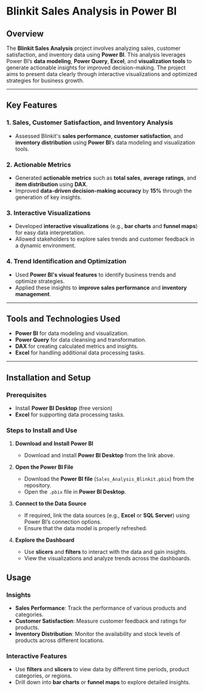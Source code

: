 # Blinkit Sales Analysis in Power BI

## Overview
The **Blinkit Sales Analysis** project involves analyzing sales, customer satisfaction, and inventory data using **Power BI**. This analysis leverages Power BI’s **data modeling**, **Power Query**, **Excel**, and **visualization tools** to generate actionable insights for improved decision-making. The project aims to present data clearly through interactive visualizations and optimized strategies for business growth.

---

## Key Features

### 1. Sales, Customer Satisfaction, and Inventory Analysis
- Assessed Blinkit's **sales performance**, **customer satisfaction**, and **inventory distribution** using **Power BI**’s data modeling and visualization tools.

### 2. Actionable Metrics
- Generated **actionable metrics** such as **total sales**, **average ratings**, and **item distribution** using **DAX**.
- Improved **data-driven decision-making accuracy** by **15%** through the generation of key insights.

### 3. Interactive Visualizations
- Developed **interactive visualizations** (e.g., **bar charts** and **funnel maps**) for easy data interpretation.
- Allowed stakeholders to explore sales trends and customer feedback in a dynamic environment.

### 4. Trend Identification and Optimization
- Used **Power BI's visual features** to identify business trends and optimize strategies.
- Applied these insights to **improve sales performance** and **inventory management**.

---

## Tools and Technologies Used
- **Power BI** for data modeling and visualization.
- **Power Query** for data cleansing and transformation.
- **DAX** for creating calculated metrics and insights.
- **Excel** for handling additional data processing tasks.

---

## Installation and Setup

### Prerequisites
- Install **Power BI Desktop** (free version)
- **Excel** for supporting data processing tasks.

### Steps to Install and Use
1. **Download and Install Power BI**
   - Download and install **Power BI Desktop** from the link above.

2. **Open the Power BI File**
   - Download the **Power BI file** (`Sales_Analysis_Blinkit.pbix`) from the repository.
   - Open the `.pbix` file in **Power BI Desktop**.

3. **Connect to the Data Source**
   - If required, link the data sources (e.g., **Excel** or **SQL Server**) using Power BI’s connection options.
   - Ensure that the data model is properly refreshed.

4. **Explore the Dashboard**
   - Use **slicers** and **filters** to interact with the data and gain insights.
   - View the visualizations and analyze trends across the dashboards.


## Usage

### Insights
- **Sales Performance**: Track the performance of various products and categories.
- **Customer Satisfaction**: Measure customer feedback and ratings for products.
- **Inventory Distribution**: Monitor the availability and stock levels of products across different locations.

### Interactive Features
- Use **filters** and **slicers** to view data by different time periods, product categories, or regions.
- Drill down into **bar charts** or **funnel maps** to explore detailed insights.
